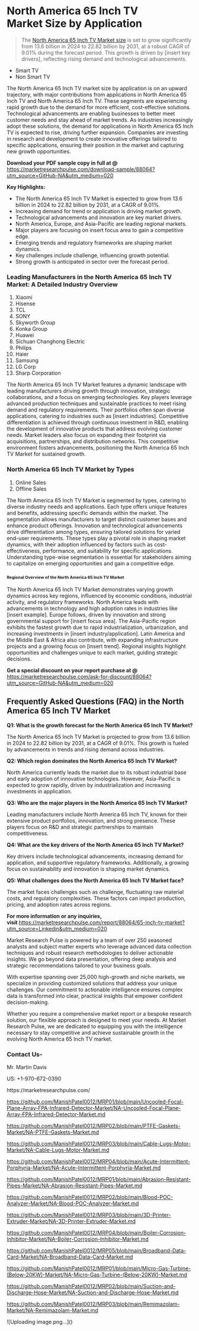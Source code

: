 <h1>North America 65 Inch TV Market&nbsp;Size by Application</h1><blockquote><p>The <a href="https://marketresearchpulse.com/download-sample/88064?utm_source=GitHub-NA&amp;utm_medium=020">North America 65 Inch TV Market size</a> is set to grow significantly from 13.6 billion in 2024 to 22.82 billion by 2031, at a robust CAGR of 9.01% during the forecast period. This growth is driven by [insert key drivers], reflecting rising demand and technological advancements.</p></blockquote><ul><li>Smart TV<li> Non Smart TV</li></ul><p>The North America 65 Inch TV market size by application is on an upward trajectory, with major contributions from applications in North America 65 Inch TV and North America 65 Inch TV. These segments are experiencing rapid growth due to the demand for more efficient, cost-effective solutions. Technological advancements are enabling businesses to better meet customer needs and stay ahead of market trends. As industries increasingly adopt these solutions, the demand for applications in North America 65 Inch TV is expected to rise, driving further expansion. Companies are investing in research and development to create innovative offerings tailored to specific applications, ensuring their position in the market and capturing new growth opportunities.</p><p><strong>Download your PDF sample copy in full at @ </strong><a href="https://marketresearchpulse.com/download-sample/88064?utm_source=GitHub-NA&amp;utm_medium=020">https://marketresearchpulse.com/download-sample/88064?utm_source=GitHub-NA&amp;utm_medium=020</a></p><p><strong>Key Highlights: </strong></p><ul><li>The North America 65 Inch TV Market is expected to grow from 13.6 billion in 2024 to 22.82 billion by 2031, at a CAGR of 9.01%.</li><li>Increasing demand for trend or application is driving market growth.</li><li>Technological advancements and innovation are key market drivers.</li><li>North America, Europe, and Asia-Pacific are leading regional markets.</li><li>Major players are focusing on insert focus area to gain a competitive edge.</li><li>Emerging trends and regulatory frameworks are shaping market dynamics.</li><li>Key challenges include challenge, influencing growth potential.</li><li>Strong growth is anticipated in sector over the forecast period.</li></ul><h3>Leading Manufacturers in the North America 65 Inch TV Market: A Detailed Industry Overview</h3><ol><li>Xiaomi</li><li>Hisense</li><li>TCL</li><li>SONY</li><li>Skyworth Group</li><li>Konka Group</li><li>Huawei</li><li>Sichuan Changhong Electric</li><li>Philips</li><li>Haier</li><li>Samsung</li><li>LG Corp</li><li>Sharp Corporation</li></ol><div class="flex max-w-full flex-col flex-grow"><div class="min-h-8 text-message flex w-full flex-col items-end gap-2 whitespace-normal break-words [.text-message+&amp;]:mt-5" dir="auto" data-message-author-role="assistant" data-message-id="fd8432e4-4910-450d-b182-61b7bfb0a01f" data-message-model-slug="gpt-4o"><div class="flex w-full flex-col gap-1 empty:hidden first:pt-[3px]"><div class="markdown prose w-full break-words dark:prose-invert light"><p>The North America 65 Inch TV Market features a dynamic landscape with leading manufacturers driving growth through innovation, strategic collaborations, and a focus on emerging technologies. Key players leverage advanced production techniques and sustainable practices to meet rising demand and regulatory requirements. Their portfolios often span diverse applications, catering to industries such as [insert industries]. Competitive differentiation is achieved through continuous investment in R&amp;D, enabling the development of innovative products that address evolving customer needs. Market leaders also focus on expanding their footprint via acquisitions, partnerships, and distribution networks. This competitive environment fosters advancements, positioning the North America 65 Inch TV Market for sustained growth.</p></div></div></div></div><h3>North America 65 Inch TV Market by Types</h3><ol><li>Online Sales<li> Offline Sales</li></ol><div class="flex max-w-full flex-col flex-grow"><div class="min-h-8 text-message flex w-full flex-col items-end gap-2 whitespace-normal break-words [.text-message+&amp;]:mt-5" dir="auto" data-message-author-role="assistant" data-message-id="084470be-0bb7-4664-bddf-5156b4f41249" data-message-model-slug="gpt-4o-mini"><div class="flex w-full flex-col gap-1 empty:hidden first:pt-[3px]"><div class="markdown prose w-full break-words dark:prose-invert light"><p>The North America 65 Inch TV Market is segmented by types, catering to diverse industry needs and applications. Each type offers unique features and benefits, addressing specific demands within the market. The segmentation allows manufacturers to target distinct customer bases and enhance product offerings. Innovation and technological advancements drive differentiation among types, ensuring tailored solutions for varied end-user requirements. These types play a pivotal role in shaping market dynamics, with their adoption influenced by factors such as cost-effectiveness, performance, and suitability for specific applications. Understanding type-wise segmentation is essential for stakeholders aiming to capitalize on emerging opportunities and gain a competitive edge.</p></div></div></div></div><h3><span style="font-size: 11px;">Regional Overview of the North America 65 Inch TV Market</span></h3><div class="flex max-w-full flex-col flex-grow"><div class="min-h-8 text-message flex w-full flex-col items-end gap-2 whitespace-normal break-words [.text-message+&amp;]:mt-5" dir="auto" data-message-author-role="assistant" data-message-id="e9038762-ce64-4e30-91c9-9bd413514231" data-message-model-slug="gpt-4o-mini"><div class="flex w-full flex-col gap-1 empty:hidden first:pt-[3px]"><div class="markdown prose w-full break-words dark:prose-invert light"><p>The North America 65 Inch TV Market demonstrates varying growth dynamics across key regions, influenced by economic conditions, industrial activity, and regulatory frameworks. North America leads with advancements in technology and high adoption rates in industries like [insert example]. Europe follows, driven by innovation and strong governmental support for [insert focus area]. The Asia-Pacific region exhibits the fastest growth due to rapid industrialization, urbanization, and increasing investments in [insert industry/application]. Latin America and the Middle East &amp; Africa also contribute, with expanding infrastructure projects and a growing focus on [insert trend]. Regional insights highlight opportunities and challenges unique to each market, guiding strategic decisions.</p></div></div></div></div><p><strong>Get a special discount on your report purchase at @ </strong><a href="https://marketresearchpulse.com/ask-for-discount/88064?utm_source=GitHub-NA&amp;utm_medium=020">https://marketresearchpulse.com/ask-for-discount/88064?utm_source=GitHub-NA&amp;utm_medium=020</a></p><h2>Frequently Asked Questions (FAQ) in the North America 65 Inch TV Market</h2><p><strong>Q1: What is the growth forecast for the North America 65 Inch TV Market?</strong></p><p>The North America 65 Inch TV Market is projected to grow from 13.6 billion in 2024 to 22.82 billion by 2031, at a CAGR of 9.01%. This growth is fueled by advancements in trends and rising demand across industries.</p><p><strong>Q2: Which region dominates the North America 65 Inch TV Market?</strong></p><p>North America currently leads the market due to its robust industrial base and early adoption of innovative technologies. However, Asia-Pacific is expected to grow rapidly, driven by industrialization and increasing investments in application.</p><p><strong>Q3: Who are the major players in the North America 65 Inch TV Market?</strong></p><p>Leading manufacturers include North America 65 Inch TV, known for their extensive product portfolios, innovation, and strong presence. These players focus on R&amp;D and strategic partnerships to maintain competitiveness.</p><p><strong>Q4: What are the key drivers of the North America 65 Inch TV Market?</strong></p><p>Key drivers include technological advancements, increasing demand for application, and supportive regulatory frameworks. Additionally, a growing focus on sustainability and innovation is shaping market dynamics.</p><p><strong>Q5: What challenges does the North America 65 Inch TV Market face?</strong></p><p>The market faces challenges such as challenge, fluctuating raw material costs, and regulatory complexities. These factors can impact production, pricing, and adoption rates across regions.</p><p><strong>For more information or any inquiries, visit&nbsp;</strong><a href="https://marketresearchpulse.com/report/88064/65-inch-tv-market?utm_source=Linkedin&utm_medium=020">https://marketresearchpulse.com/report/88064/65-inch-tv-market?utm_source=Linkedin&utm_medium=020</a></p><p>Market Research Pulse is powered by a team of over 250 seasoned analysts and subject matter experts who leverage advanced data collection techniques and robust research methodologies to deliver actionable insights. We go beyond data presentation, offering deep analysis and strategic recommendations tailored to your business goals.</p><p>With expertise spanning over 25,000 high-growth and niche markets, we specialize in providing customized solutions that address your unique challenges. Our commitment to actionable intelligence ensures complex data is transformed into clear, practical insights that empower confident decision-making.</p><p>Whether you require a comprehensive market report or a bespoke research solution, our flexible approach is designed to meet your needs. At Market Research Pulse, we are dedicated to equipping you with the intelligence necessary to stay competitive and achieve sustainable growth in the evolving North America 65 Inch TV market.</p><h3><strong>Contact Us-</strong></h3><p>Mr. Martin Davis</p><p>US: +1-970-672-0390</p><p>https://marketresearchpulse.com/</p><p><a href="https://github.com/ManishPatel0012/MRP01/blob/main/Uncooled-Focal-Plane-Array-FPA-Infrared-Detector-Market/NA-Uncooled-Focal-Plane-Array-FPA-Infrared-Detector-Market.md">https://github.com/ManishPatel0012/MRP01/blob/main/Uncooled-Focal-Plane-Array-FPA-Infrared-Detector-Market/NA-Uncooled-Focal-Plane-Array-FPA-Infrared-Detector-Market.md</a></p><p><a href="https://github.com/ManishPatel0012/MRP02/blob/main/PTFE-Gaskets-Market/NA-PTFE-Gaskets-Market.md">https://github.com/ManishPatel0012/MRP02/blob/main/PTFE-Gaskets-Market/NA-PTFE-Gaskets-Market.md</a></p><p><a href="https://github.com/ManishPatel0012/MRP03/blob/main/Cable-Lugs-Motor-Market/NA-Cable-Lugs-Motor-Market.md">https://github.com/ManishPatel0012/MRP03/blob/main/Cable-Lugs-Motor-Market/NA-Cable-Lugs-Motor-Market.md</a></p><p><a href="https://github.com/ManishPatel0012/MRP04/blob/main/Acute-Intermittent-Porphyria-Market/NA-Acute-Intermittent-Porphyria-Market.md">https://github.com/ManishPatel0012/MRP04/blob/main/Acute-Intermittent-Porphyria-Market/NA-Acute-Intermittent-Porphyria-Market.md</a></p><p><a href="https://github.com/ManishPatel0012/MRP01/blob/main/Abrasion-Resistant-Pipes-Market/NA-Abrasion-Resistant-Pipes-Market.md">https://github.com/ManishPatel0012/MRP01/blob/main/Abrasion-Resistant-Pipes-Market/NA-Abrasion-Resistant-Pipes-Market.md</a></p><p><a href="https://github.com/ManishPatel0012/MRP02/blob/main/Blood-POC-Analyzer-Market/NA-Blood-POC-Analyzer-Market.md">https://github.com/ManishPatel0012/MRP02/blob/main/Blood-POC-Analyzer-Market/NA-Blood-POC-Analyzer-Market.md</a></p><p><a href="https://github.com/ManishPatel0012/MRP03/blob/main/3D-Printer-Extruder-Market/NA-3D-Printer-Extruder-Market.md">https://github.com/ManishPatel0012/MRP03/blob/main/3D-Printer-Extruder-Market/NA-3D-Printer-Extruder-Market.md</a></p><p><a href="https://github.com/ManishPatel0012/MRP04/blob/main/Boiler-Corrosion-Inhibitor-Market/NA-Boiler-Corrosion-Inhibitor-Market.md">https://github.com/ManishPatel0012/MRP04/blob/main/Boiler-Corrosion-Inhibitor-Market/NA-Boiler-Corrosion-Inhibitor-Market.md</a></p><p><a href="https://github.com/ManishPatel0012/MRP05/blob/main/Broadband-Data-Card-Market/NA-Broadband-Data-Card-Market.md">https://github.com/ManishPatel0012/MRP05/blob/main/Broadband-Data-Card-Market/NA-Broadband-Data-Card-Market.md</a></p><p><a href="https://github.com/ManishPatel0012/MRP01/blob/main/Micro-Gas-Turbine-(Below-20KW)-Market/NA-Micro-Gas-Turbine-(Below-20KW)-Market.md">https://github.com/ManishPatel0012/MRP01/blob/main/Micro-Gas-Turbine-(Below-20KW)-Market/NA-Micro-Gas-Turbine-(Below-20KW)-Market.md</a></p><p><a href="https://github.com/ManishPatel0012/MRP02/blob/main/Suction-and-Discharge-Hose-Market/NA-Suction-and-Discharge-Hose-Market.md">https://github.com/ManishPatel0012/MRP02/blob/main/Suction-and-Discharge-Hose-Market/NA-Suction-and-Discharge-Hose-Market.md</a></p><p><a href="https://github.com/ManishPatel0012/MRP03/blob/main/Remimazolam-Market/NA-Remimazolam-Market.md">https://github.com/ManishPatel0012/MRP03/blob/main/Remimazolam-Market/NA-Remimazolam-Market.md</a></p>
![Uploading image.png…]()
